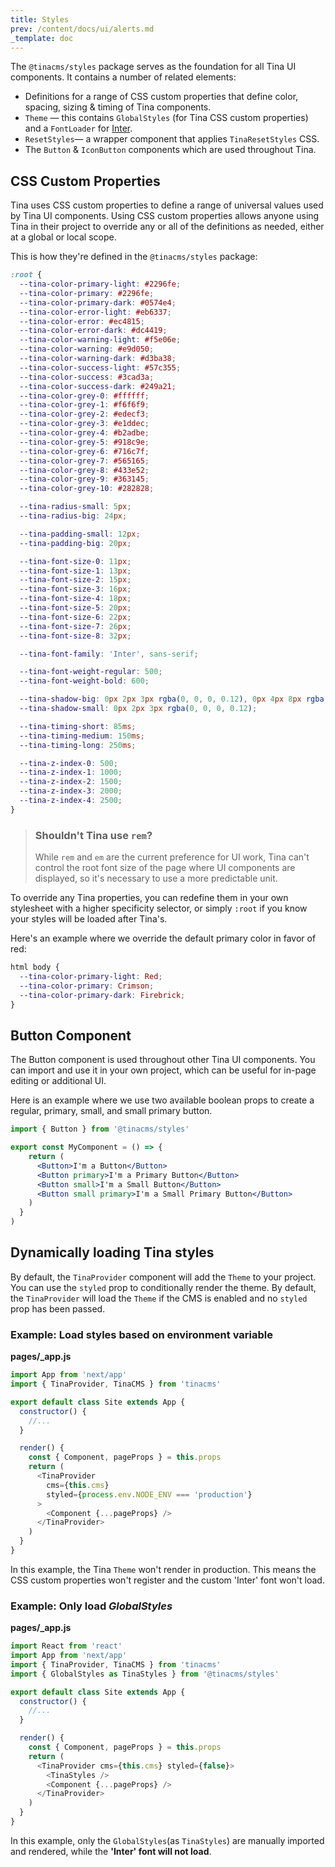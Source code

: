 ```yaml
---
title: Styles
prev: /content/docs/ui/alerts.md
_template: doc
---
```


The `@tinacms/styles` package serves as the foundation for all Tina UI components. It contains a number of related elements:

- Definitions for a range of CSS custom properties that define color, spacing, sizing & timing of Tina components.
- `Theme` — this contains `GlobalStyles` (for Tina CSS custom properties) and a `FontLoader` for [Inter](https://rsms.me/inter/).
- `ResetStyles`— a wrapper component that applies `TinaResetStyles` CSS.
- The `Button` & `IconButton` components which are used throughout Tina.

## CSS Custom Properties

Tina uses CSS custom properties to define a range of universal values used by Tina UI components. Using CSS custom properties allows anyone using Tina in their project to override any or all of the definitions as needed, either at a global or local scope.

This is how they're defined in the `@tinacms/styles` package:

```css
:root {
  --tina-color-primary-light: #2296fe;
  --tina-color-primary: #2296fe;
  --tina-color-primary-dark: #0574e4;
  --tina-color-error-light: #eb6337;
  --tina-color-error: #ec4815;
  --tina-color-error-dark: #dc4419;
  --tina-color-warning-light: #f5e06e;
  --tina-color-warning: #e9d050;
  --tina-color-warning-dark: #d3ba38;
  --tina-color-success-light: #57c355;
  --tina-color-success: #3cad3a;
  --tina-color-success-dark: #249a21;
  --tina-color-grey-0: #ffffff;
  --tina-color-grey-1: #f6f6f9;
  --tina-color-grey-2: #edecf3;
  --tina-color-grey-3: #e1ddec;
  --tina-color-grey-4: #b2adbe;
  --tina-color-grey-5: #918c9e;
  --tina-color-grey-6: #716c7f;
  --tina-color-grey-7: #565165;
  --tina-color-grey-8: #433e52;
  --tina-color-grey-9: #363145;
  --tina-color-grey-10: #282828;

  --tina-radius-small: 5px;
  --tina-radius-big: 24px;

  --tina-padding-small: 12px;
  --tina-padding-big: 20px;

  --tina-font-size-0: 11px;
  --tina-font-size-1: 13px;
  --tina-font-size-2: 15px;
  --tina-font-size-3: 16px;
  --tina-font-size-4: 18px;
  --tina-font-size-5: 20px;
  --tina-font-size-6: 22px;
  --tina-font-size-7: 26px;
  --tina-font-size-8: 32px;

  --tina-font-family: 'Inter', sans-serif;

  --tina-font-weight-regular: 500;
  --tina-font-weight-bold: 600;

  --tina-shadow-big: 0px 2px 3px rgba(0, 0, 0, 0.12), 0px 4px 8px rgba(48, 48, 48, 0.1);
  --tina-shadow-small: 0px 2px 3px rgba(0, 0, 0, 0.12);

  --tina-timing-short: 85ms;
  --tina-timing-medium: 150ms;
  --tina-timing-long: 250ms;

  --tina-z-index-0: 500;
  --tina-z-index-1: 1000;
  --tina-z-index-2: 1500;
  --tina-z-index-3: 2000;
  --tina-z-index-4: 2500;
}
```

> ### Shouldn't Tina use `rem`?
>
> While `rem` and `em` are the current preference for UI work, Tina can't control the root font size of the page where UI components are displayed, so it's necessary to use a more predictable unit.

To override any Tina properties, you can redefine them in your own stylesheet with a higher specificity selector, or simply `:root` if you know your styles will be loaded after Tina's.

Here's an example where we override the default primary color in favor of red:

```css
html body {
  --tina-color-primary-light: Red;
  --tina-color-primary: Crimson;
  --tina-color-primary-dark: Firebrick;
}
```

## Button Component

The Button component is used throughout other Tina UI components. You can import and use it in your own project, which can be useful for in-page editing or additional UI.

Here is an example where we use two available boolean props to create a regular, primary, small, and small primary button.

```jsx
import { Button } from '@tinacms/styles'

export const MyComponent = () => {
    return (
      <Button>I'm a Button</Button>
      <Button primary>I'm a Primary Button</Button>
      <Button small>I'm a Small Button</Button>
      <Button small primary>I'm a Small Primary Button</Button>
    )
  }
)
```

## Dynamically loading Tina styles

By default, the `TinaProvider` component will add the `Theme` to your project. You can use the `styled` prop to conditionally render the theme. By default, the `TinaProvider` will load the `Theme` if the CMS is enabled and no `styled` prop has been passed.

### Example: Load styles based on environment variable

**pages/\_app.js**

```js
import App from 'next/app'
import { TinaProvider, TinaCMS } from 'tinacms'

export default class Site extends App {
  constructor() {
    //...
  }

  render() {
    const { Component, pageProps } = this.props
    return (
      <TinaProvider
        cms={this.cms}
        styled={process.env.NODE_ENV === 'production'}
      >
        <Component {...pageProps} />
      </TinaProvider>
    )
  }
}
```

In this example, the Tina `Theme` won't render in production. This means the CSS custom properties won't register and the custom 'Inter' font won't load.

### Example: Only load _GlobalStyles_

**pages/\_app.js**

```js
import React from 'react'
import App from 'next/app'
import { TinaProvider, TinaCMS } from 'tinacms'
import { GlobalStyles as TinaStyles } from '@tinacms/styles'

export default class Site extends App {
  constructor() {
    //...
  }

  render() {
    const { Component, pageProps } = this.props
    return (
      <TinaProvider cms={this.cms} styled={false}>
        <TinaStyles />
        <Component {...pageProps} />
      </TinaProvider>
    )
  }
}
```

In this example, only the `GlobalStyles`(as `TinaStyles`) are manually imported and rendered, while the **'Inter' font will not load**.
